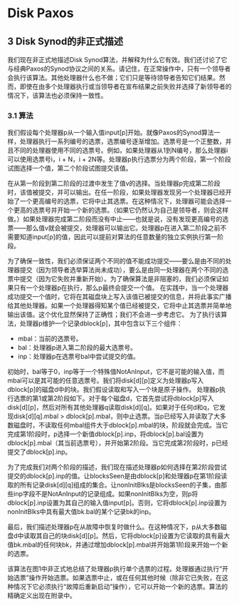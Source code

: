 # Disk Paxos
## 3 Disk Synod的非正式描述
我们现在非正式地描述Disk Synod算法，并解释为什么它有效。我们还讨论了它与经典Paxos的Synod协议之间的关系。请记住，在正常操作中，只有一个领导者会执行该算法。其他处理器什么也不做；它们只是等待领导者告知它们结果。然而，即使在由多个处理器执行或当领导者在宣布结果之前失败并选择了新领导者的情况下，该算法也必须保持一致性。
### 3.1 算法
我们假设每个处理器p从一个输入值input[p]开始。就像Paxos的Synod算法一样，处理器执行一系列编号的选票，选票编号逐渐增加。选票号是一个正整数，并且不同的处理器使用不同的选票号。例如，如果处理器从1到N编号，那么处理器i可以使用选票号i，i + N，i + 2N等。处理器p执行选票分为两个阶段，第一个阶段试图选择一个值，第二个阶段试图提交该值。

在从第一阶段到第二阶段的过渡中发生了值v的选择。当处理器p完成第二阶段时，该值被提交，并可以输出。在任一阶段，如果处理器发现另一个处理器已经开始了一个更高编号的选票，它将中止其选票。在这种情况下，处理器可能会选择一个更高的选票号并开始一个新的选票。（如果它仍然认为自己是领导者，则会这样做。）如果处理器完成第二阶段而没有中止——也就是说，没有发现更高编号的选票——那么值v就会被提交，处理器可以输出它。处理器p在进入第二阶段之前不需要知道input[p]的值，因此可以提前对算法的任意数量的独立实例执行第一阶段。

为了确保一致性，我们必须保证两个不同的值不能成功提交——要么是由不同的处理器提交（因为领导者选举算法尚未成功），要么是由同一处理器在两个不同的选票中提交（因为它失败并重新开始）。为了确保算法是非阻塞的，我们必须保证如果只有一个处理器p在执行，那么p最终会提交一个值。
在实践中，当一个处理器成功提交一个值时，它将在其磁盘块上写入该值已被提交的信息，并将此事实广播给其他处理器。如果一个处理器得知某个值已经被提交，它将中止其选票并简单地输出该值。这个优化显然保持了正确性；我们不会进一步考虑它。
为了执行该算法，处理器p维护一个记录dblock[p]，其中包含以下三个组件：
- mbal：当前的选票号。
- bal：处理器p进入第二阶段的最大选票号。
- inp：处理器p在选票号bal中尝试提交的值。

初始时，bal等于0，inp等于一个特殊值NotAnInput，它不是可能的输入值，而mbal可以是其可能的任意选票号。我们将disk[d][p]定义为处理器p写入dblock[p]的磁盘d中的块。我们假设读取和写入一个块是原子操作。
处理器p执行选票的第1或第2阶段如下。对于每个磁盘d，它首先尝试将dblock[p]写入disk[d][p]，然后对所有其他处理器q读取disk[d][q]。如果对于任何d和q，它发现disk[d][q].mbal > dblock[p].mbal，则中止选票。当p已经写入并读取了大多数磁盘时，不读取任何mbal组件大于dblock[p].mbal的块，阶段就会完成。当它完成第1阶段时，p选择一个新值dblock[p].inp，将dblock[p].bal设置为dblock[p].mbal（其当前选票号），并开始第2阶段。当它完成第2阶段时，p已经提交了dblock[p].inp。

为了完成我们对两个阶段的描述，我们现在描述处理器p如何选择在第2阶段尝试提交的dblock[p].inp的值。让blocksSeen是由dblock[p]和处理器p在第1阶段读取的所有记录disk[d][q]组成的集合。让nonInitBlks是blocksSeen的子集，由那些inp字段不是NotAnInput的记录组成。如果nonInitBlks为空，则p将dblock[p].inp设置为其自己的输入值input[p]。否则，它将dblock[p].inp设置为nonInitBlks中具有最大值bk.bal的某个记录bk的inp。

最后，我们描述处理器p在从故障中恢复时做什么。在这种情况下，p从大多数磁盘d中读取其自己的块disk[d][p]。然后，它将dblock[p]设置为它读取的具有最大值bk.mbal的任何块bk，并通过增加dblock[p].mbal并开始第1阶段来开始一个新的选票。

该算法在图1中非正式地总结了处理器p执行单个选票的过程。处理器通过执行“开始选票”操作开始选票。如果选票中止，或在任何其他时候（除非它已失败，在这种情况下它必须执行“故障后重新启动”操作），它可以开始一个新的选票。算法的精确定义出现在附录中。